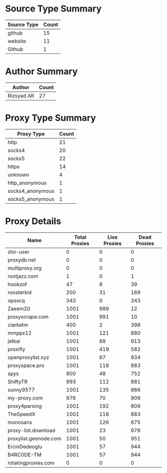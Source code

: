# Source Type Summary

| Source Type | Count |
|-------------|-------|
| github | 15 |
| website | 11 |
| Github | 1 |


# Author Summary

| Author | Count |
|--------|-------|
| Rizsyad AR | 27 |


# Proxy Type Summary

| Proxy Type | Count |
|------------|-------|
| http | 21 |
| socks4 | 20 |
| socks5 | 22 |
| https | 14 |
| unknown | 4 |
| http_anonymous | 1 |
| socks4_anonymous | 1 |
| socks5_anonymous | 1 |


# Proxy Details

| Name | Total Proxies | Live Proxies | Dead Proxies |
|------|---------------|--------------|---------------|
| zloi-user | 0 | 0 | 0 |
| proxydb.net | 0 | 0 | 0 |
| multiproxy.org | 0 | 0 | 0 |
| rootjazz.com | 1 | 0 | 1 |
| hookzof | 47 | 8 | 39 |
| roosterkid | 200 | 31 | 169 |
| opsxcq | 343 | 0 | 343 |
| Zaeem20 | 1001 | 989 | 12 |
| proxyscrape.com | 1001 | 991 | 10 |
| clarketm | 400 | 2 | 398 |
| mmppx12 | 1001 | 121 | 880 |
| jetkai | 1001 | 88 | 913 |
| proxifly | 1001 | 419 | 582 |
| openproxylist.xyz | 1001 | 67 | 934 |
| proxyspace.pro | 1001 | 118 | 883 |
| spys | 800 | 48 | 752 |
| ShiftyTR | 993 | 112 | 881 |
| sunny9577 | 1001 | 135 | 866 |
| my-proxy.com | 976 | 70 | 906 |
| proxy4parsing | 1001 | 192 | 809 |
| TheSpeedX | 1001 | 118 | 883 |
| monosans | 1001 | 126 | 875 |
| proxy-list.download | 1001 | 23 | 978 |
| proxylist.geonode.com | 1001 | 50 | 951 |
| ErcinDedeoglu | 1001 | 57 | 944 |
| B4RC0DE-TM | 1001 | 57 | 944 |
| rotatingproxies.com | 0 | 0 | 0 |
